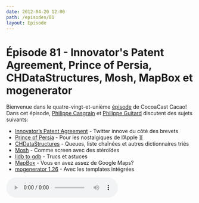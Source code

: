 ```yaml
---
date: 2012-04-20 12:00
path: /episodes/81
layout: Episode
---
```

# Épisode 81 - Innovator's Patent Agreement, Prince of Persia, CHDataStructures, Mosh, MapBox et mogenerator
<p>Bienvenue dans le quatre-vingt-et-unième <a href="https://archive.org/download/cacaocast/cacaocast_81.mp3" title="CocoaCast Cacao Episode 81">épisode</a> de CocoaCast Cacao! Dans cet épisode, <a href="http://www.twitter.com/philippec" title="Philippe Casgrain sur Twitter">Philippe Casgrain</a> et <a href="http://www.twitter.com/philippeguitard" title="Philippe Guitard sur Twitter">Philippe Guitard</a> discutent des sujets suivants:</p>
<ul><li><a href="http://blog.twitter.com/2012/04/introducing-innovators-patent-agreement.html" title="Innovator's Patent Agreement">Innovator&rsquo;s Patent Agreement</a> - Twitter innove du côté des brevets</li>
<li><a href="http://jordanmechner.com/blog/2012/04/source/" title="Prince of Persia">Prince of Persia</a> - Pour les nostalgiques de l’Apple ][</li>
<li><a href="http://cocoaheads.byu.edu/code/chdatastructures" title="CHDataStructures">CHDataStructures</a> - Queues, liste chaînées et autres dictionnaires triés</li>
<li><a href="http://mosh.mit.edu/" title="Mosh">Mosh</a> - Comme screen avec des stéroïdes</li>
<li><a href="http://lldb.llvm.org/lldb-gdb.html" title="lldb to gdb">lldb to gdb</a> - Trucs et astuces</li>
<li><a href="http://mapbox.com/blog/introducing-mapbox-ios-sdk/" title="MapBox">MapBox</a> - Vous en avez assez de Google Maps?</li>
<li><a href="http://rentzsch.tumblr.com/post/21008846244/mogenerator-1-26" title="mogenerator 1.26">mogenerator 1.26</a> - Avec les templates intégrées</li>
</ul>
<p><audio controls><source src="https://archive.org/download/cacaocast/cacaocast_81.mp3" type="audio/mpeg"><source src="https://archive.org/download/cacaocast/cacaocast_81.mp3" type="audio/mp4">Votre navigateur ne supporte pas l'élément audio / Your browser does not support the audio element.</audio></p>
